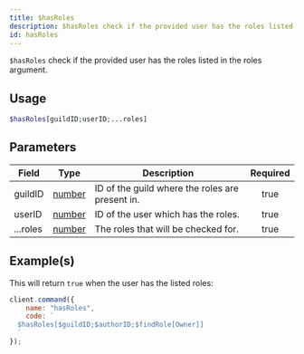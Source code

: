 ```yaml
---
title: $hasRoles
description: $hasRoles check if the provided user has the roles listed in the roles argument.
id: hasRoles
---
```


`$hasRoles` check if the provided user has the roles listed in the roles argument.

## Usage

```php
$hasRoles[guildID;userID;...roles]
```

## Parameters

| Field    | Type                                                                                              | Description                                     | Required |
| -------- | ------------------------------------------------------------------------------------------------- | ----------------------------------------------- | :------: |
| guildID  | [number](https://developer.mozilla.org/en-US/docs/Web/JavaScript/Reference/Global_Objects/Number) | ID of the guild where the roles are present in. |   true   |
| userID   | [number](https://developer.mozilla.org/en-US/docs/Web/JavaScript/Reference/Global_Objects/Number) | ID of the user which has the roles.             |   true   |
| ...roles | [number](https://developer.mozilla.org/en-US/docs/Web/JavaScript/Reference/Global_Objects/Number) | The roles that will be checked for.             |   true   |

## Example(s)

This will return `true` when the user has the listed roles:

```javascript
client.command({
    name: "hasRoles",
    code: `
  $hasRoles[$guildID;$authorID;$findRole[Owner]]
  `
});
```
